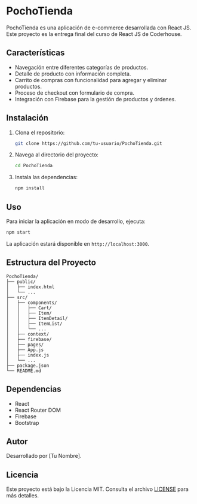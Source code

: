 # PochoTienda

PochoTienda es una aplicación de e-commerce desarrollada con React JS. Este proyecto es la entrega final del curso de React JS de Coderhouse.

## Características

- Navegación entre diferentes categorías de productos.
- Detalle de producto con información completa.
- Carrito de compras con funcionalidad para agregar y eliminar productos.
- Proceso de checkout con formulario de compra.
- Integración con Firebase para la gestión de productos y órdenes.

## Instalación

1. Clona el repositorio:
    ```bash
    git clone https://github.com/tu-usuario/PochoTienda.git
    ```
2. Navega al directorio del proyecto:
    ```bash
    cd PochoTienda
    ```
3. Instala las dependencias:
    ```bash
    npm install
    ```

## Uso

Para iniciar la aplicación en modo de desarrollo, ejecuta:
```bash
npm start
```
La aplicación estará disponible en `http://localhost:3000`.

## Estructura del Proyecto

```
PochoTienda/
├── public/
│   ├── index.html
│   └── ...
├── src/
│   ├── components/
│   │   ├── Cart/
│   │   ├── Item/
│   │   ├── ItemDetail/
│   │   ├── ItemList/
│   │   └── ...
│   ├── context/
│   ├── firebase/
│   ├── pages/
│   ├── App.js
│   ├── index.js
│   └── ...
├── package.json
└── README.md
```

## Dependencias

- React
- React Router DOM
- Firebase
- Bootstrap

## Autor

Desarrollado por [Tu Nombre].

## Licencia

Este proyecto está bajo la Licencia MIT. Consulta el archivo [LICENSE](LICENSE) para más detalles.